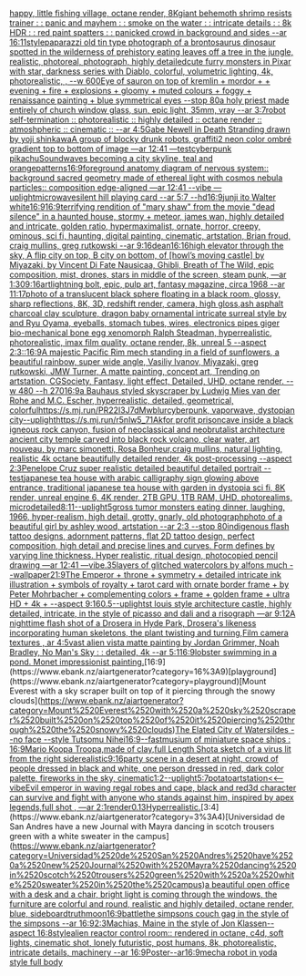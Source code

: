 [happy, little fishing village, octane render, 8K](https://www.ebank.nz/aiartgenerator?category=happy%2C%2520little%2520fishing%2520village%2C%2520octane%2520render%2C%25208K)[giant behemoth shrimp resists trainer : : panic and mayhem : : smoke on the water : : intricate details : : 8k HDR : : red paint spatters : : panicked crowd in background and sides --ar 16:11](https://www.ebank.nz/aiartgenerator?category=giant%2520behemoth%2520shrimp%2520resists%2520trainer%2520%3A%2520%3A%2520panic%2520and%2520mayhem%2520%3A%2520%3A%2520smoke%2520on%2520the%2520water%2520%3A%2520%3A%2520intricate%2520details%2520%3A%2520%3A%25208k%2520HDR%2520%3A%2520%3A%2520red%2520paint%2520spatters%2520%3A%2520%3A%2520panicked%2520crowd%2520in%2520background%2520and%2520sides%2520--ar%252016%3A11)[style](https://www.ebank.nz/aiartgenerator?category=style)[paparazzi old tin type photograph of a brontosaurus dinosaur spotted in the wilderness of prehistory eating leaves off a tree in the jungle, realistic, photoreal, photograph, highly detailed](https://www.ebank.nz/aiartgenerator?category=paparazzi%2520old%2520tin%2520type%2520photograph%2520of%2520a%2520brontosaurus%2520dinosaur%2520spotted%2520in%2520the%2520wilderness%2520of%2520prehistory%2520eating%2520leaves%2520off%2520a%2520tree%2520in%2520the%2520jungle%2C%2520realistic%2C%2520photoreal%2C%2520photograph%2C%2520highly%2520detailed)[cute furry monsters in Pixar with star, darkness series with Diablo, colorful, volumetric lighting, 4k, photorealistic, , --w 600](https://www.ebank.nz/aiartgenerator?category=cute%2520furry%2520monsters%2520in%2520Pixar%2520with%2520star%2C%2520darkness%2520series%2520with%2520Diablo%2C%2520colorful%2C%2520volumetric%2520lighting%2C%25204k%2C%2520photorealistic%2C%2520%2C%2520--w%2520600)[Eye of sauron on top of kremlin + mordor +  + evening + fire + explosions + gloomy + muted colours + foggy + renaissance painting + blue symmetrical eyes --stop 80](https://www.ebank.nz/aiartgenerator?category=Eye%2520of%2520sauron%2520on%2520top%2520of%2520kremlin%2520%2B%2520mordor%2520%2B%2520%2520%2B%2520evening%2520%2B%2520fire%2520%2B%2520explosions%2520%2B%2520gloomy%2520%2B%2520muted%2520colours%2520%2B%2520foggy%2520%2B%2520renaissance%2520painting%2520%2B%2520blue%2520symmetrical%2520eyes%2520--stop%252080)[a holy priest made entirely of church window glass, sun, epic light, 35mm, vray --ar 3:7](https://www.ebank.nz/aiartgenerator?category=a%2520holy%2520priest%2520made%2520entirely%2520of%2520church%2520window%2520glass%2C%2520sun%2C%2520epic%2520light%2C%252035mm%2C%2520vray%2520--ar%25203%3A7)[robot self-termination :: photorealistic :: highly detailed :: octane render :: atmoshpheric :: cinematic :: --ar 4:5](https://www.ebank.nz/aiartgenerator?category=robot%2520self-termination%2520%3A%3A%2520photorealistic%2520%3A%3A%2520highly%2520detailed%2520%3A%3A%2520octane%2520render%2520%3A%3A%2520atmoshpheric%2520%3A%3A%2520cinematic%2520%3A%3A%2520--ar%25204%3A5)[Gabe Newell in Death Stranding drawn by yoji shinkawa](https://www.ebank.nz/aiartgenerator?category=Gabe%2520Newell%2520in%2520Death%2520Stranding%2520drawn%2520by%2520yoji%2520shinkawa)[A group of blocky drunk robots, graffiti](https://www.ebank.nz/aiartgenerator?category=A%2520group%2520of%2520blocky%2520drunk%2520robots%2C%2520graffiti)[2 neon color ombré gradient top to bottom of image —ar 12:41 —test](https://www.ebank.nz/aiartgenerator?category=2%2520neon%2520color%2520ombr%C3%A9%2520gradient%2520top%2520to%2520bottom%2520of%2520image%2520%E2%80%94ar%252012%3A41%2520%E2%80%94test)[cyberpunk pikachu](https://www.ebank.nz/aiartgenerator?category=cyberpunk%2520pikachu)[Soundwaves becoming a city skyline, teal and orange](https://www.ebank.nz/aiartgenerator?category=Soundwaves%2520becoming%2520a%2520city%2520skyline%2C%2520teal%2520and%2520orange)[patterns](https://www.ebank.nz/aiartgenerator?category=patterns)[16:9](https://www.ebank.nz/aiartgenerator?category=16%3A9)[foreground anatomy diagram of nervous system:: background sacred geometry made of ethereal light with cosmos nebula particles:: composition edge-aligned —ar 12:41 --vibe —uplight](https://www.ebank.nz/aiartgenerator?category=foreground%2520anatomy%2520diagram%2520of%2520nervous%2520system%3A%3A%2520background%2520sacred%2520geometry%2520made%2520of%2520ethereal%2520light%2520with%2520cosmos%2520nebula%2520particles%3A%3A%2520composition%2520edge-aligned%2520%E2%80%94ar%252012%3A41%2520--vibe%2520%E2%80%94uplight)[microwave](https://www.ebank.nz/aiartgenerator?category=microwave)[silent hill playing card --ar 5:7 --hd](https://www.ebank.nz/aiartgenerator?category=silent%2520hill%2520playing%2520card%2520--ar%25205%3A7%2520--hd)[16:9](https://www.ebank.nz/aiartgenerator?category=16%3A9)[junji ito Walter white](https://www.ebank.nz/aiartgenerator?category=junji%2520ito%2520Walter%2520white)[16:9](https://www.ebank.nz/aiartgenerator?category=16%3A9)[16:9](https://www.ebank.nz/aiartgenerator?category=16%3A9)[terrifying rendition of "mary shaw" from the movie "dead silence" in a haunted house, stormy + meteor, james wan, highly detailed and intricate, golden ratio, hypermaximalist, ornate, horror, creepy, ominous, sci fi, haunting, digital painting, cinematic, artstation, Brian froud, craig mullins, greg rutkowski --ar 9:16](https://www.ebank.nz/aiartgenerator?category=terrifying%2520rendition%2520of%2520%22mary%2520shaw%22%2520from%2520the%2520movie%2520%22dead%2520silence%22%2520in%2520a%2520haunted%2520house%2C%2520stormy%2520%2B%2520meteor%2C%2520james%2520wan%2C%2520highly%2520detailed%2520and%2520intricate%2C%2520golden%2520ratio%2C%2520hypermaximalist%2C%2520ornate%2C%2520horror%2C%2520creepy%2C%2520ominous%2C%2520sci%2520fi%2C%2520haunting%2C%2520digital%2520painting%2C%2520cinematic%2C%2520artstation%2C%2520Brian%2520froud%2C%2520craig%2520mullins%2C%2520greg%2520rutkowski%2520--ar%25209%3A16)[dean](https://www.ebank.nz/aiartgenerator?category=dean)[16:16](https://www.ebank.nz/aiartgenerator?category=16%3A16)[high elevator through the sky, A flip city on top, B city on bottom, of [howl’s moving castle] by Miyazaki, by Vincent Di Fate Nausicaa, Ghibli, Breath of The Wild, epic composition, mist, drones, stars in middle of the screen, steam punk, —ar 1:30](https://www.ebank.nz/aiartgenerator?category=high%2520elevator%2520through%2520the%2520sky%2C%2520A%2520flip%2520city%2520on%2520top%2C%2520B%2520city%2520on%2520bottom%2C%2520of%2520%5Bhowl%E2%80%99s%2520moving%2520castle%5D%2520by%2520Miyazaki%2C%2520by%2520Vincent%2520Di%2520Fate%2520Nausicaa%2C%2520Ghibli%2C%2520Breath%2520of%2520The%2520Wild%2C%2520epic%2520composition%2C%2520mist%2C%2520drones%2C%2520stars%2520in%2520middle%2520of%2520the%2520screen%2C%2520steam%2520punk%2C%2520%E2%80%94ar%25201%3A30)[9:16](https://www.ebank.nz/aiartgenerator?category=9%3A16)[art](https://www.ebank.nz/aiartgenerator?category=art)[lightning bolt, epic, pulp art, fantasy magazine, circa 1968 --ar 11:17](https://www.ebank.nz/aiartgenerator?category=lightning%2520bolt%2C%2520epic%2C%2520pulp%2520art%2C%2520fantasy%2520magazine%2C%2520circa%25201968%2520--ar%252011%3A17)[photo of a translucent black sphere floating in a black room, glossy, sharp reflections, 8K, 3D, redshift render, camera, high gloss,](https://www.ebank.nz/aiartgenerator?category=photo%2520of%2520a%2520translucent%2520black%2520sphere%2520floating%2520in%2520a%2520black%2520room%2C%2520glossy%2C%2520sharp%2520reflections%2C%25208K%2C%25203D%2C%2520redshift%2520render%2C%2520camera%2C%2520high%2520gloss%2C)[ash asphalt charcoal clay sculpture, dragon baby ornamental intricate surreal style by and Ryu Oyama, eyeballs, stomach tubes, wires, electronics pipes giger bio-mechanical bone egg xenomorph Ralph Steadman, hyperrealistic, photorealistic, imax film quality, octane render, 8k, unreal 5 --aspect 2:3](https://www.ebank.nz/aiartgenerator?category=ash%2520asphalt%2520charcoal%2520clay%2520sculpture%2C%2520dragon%2520baby%2520ornamental%2520intricate%2520surreal%2520style%2520by%2520and%2520Ryu%2520Oyama%2C%2520eyeballs%2C%2520stomach%2520tubes%2C%2520wires%2C%2520electronics%2520pipes%2520giger%2520bio-mechanical%2520bone%2520egg%2520xenomorph%2520Ralph%2520Steadman%2C%2520hyperrealistic%2C%2520photorealistic%2C%2520imax%2520film%2520quality%2C%2520octane%2520render%2C%25208k%2C%2520unreal%25205%2520--aspect%25202%3A3)[::](https://www.ebank.nz/aiartgenerator?category=%3A%3A)[16:9](https://www.ebank.nz/aiartgenerator?category=16%3A9)[A majestic Pacific Rim mech standing in a field of sunflowers, a beautiful rainbow, super wide angle, Vasiliy Ivanov, Miyazaki, greg rutkowski, JMW Turner, A matte painting, concept art, Trending on artstation, CGSociety, Fantasy, light effect, Detailed, UHD, octane render. --w 480 --h 270](https://www.ebank.nz/aiartgenerator?category=A%2520majestic%2520Pacific%2520Rim%2520mech%2520standing%2520in%2520a%2520field%2520of%2520sunflowers%2C%2520a%2520beautiful%2520rainbow%2C%2520super%2520wide%2520angle%2C%2520Vasiliy%2520Ivanov%2C%2520Miyazaki%2C%2520greg%2520rutkowski%2C%2520JMW%2520Turner%2C%2520A%2520matte%2520painting%2C%2520concept%2520art%2C%2520Trending%2520on%2520artstation%2C%2520CGSociety%2C%2520Fantasy%2C%2520light%2520effect%2C%2520Detailed%2C%2520UHD%2C%2520octane%2520render.%2520--w%2520480%2520--h%2520270)[16:9](https://www.ebank.nz/aiartgenerator?category=16%3A9)[a Bauhaus styled skyscraper by Ludwig Mies van der Rohe and M.C. Escher, hyperrealistic, detailed, geometrical, colorful](https://www.ebank.nz/aiartgenerator?category=a%2520Bauhaus%2520styled%2520skyscraper%2520by%2520Ludwig%2520Mies%2520van%2520der%2520Rohe%2520and%2520M.C.%2520Escher%2C%2520hyperrealistic%2C%2520detailed%2C%2520geometrical%2C%2520colorful)[<https://s.mj.run/PR22I3J7dMw>](https://www.ebank.nz/aiartgenerator?category=%3Chttps%3A//s.mj.run/PR22I3J7dMw%3E)[blur](https://www.ebank.nz/aiartgenerator?category=blur)[cyberpunk, vaporwave, dystopian city](https://www.ebank.nz/aiartgenerator?category=cyberpunk%2C%2520vaporwave%2C%2520dystopian%2520city)[--uplight](https://www.ebank.nz/aiartgenerator?category=--uplight)[<https://s.mj.run/r5nlw5_71Ak>](https://www.ebank.nz/aiartgenerator?category=%3Chttps%3A//s.mj.run/r5nlw5_71Ak%3E)[for profit prison](https://www.ebank.nz/aiartgenerator?category=for%2520profit%2520prison)[cave inside a black igneous rock canyon, fusion of neoclassical and neobrutalist architecture ancient city temple carved into black rock volcano, clear water, art nouveau, by marc simonetti, Rosa Bonheur,craig mullins, natural lighting, realistic 4k octane beautifully detailed render, 4k post-processing --aspect 2:3](https://www.ebank.nz/aiartgenerator?category=cave%2520inside%2520a%2520black%2520igneous%2520rock%2520canyon%2C%2520fusion%2520of%2520neoclassical%2520and%2520neobrutalist%2520architecture%2520ancient%2520city%2520temple%2520carved%2520into%2520black%2520rock%2520volcano%2C%2520clear%2520water%2C%2520art%2520nouveau%2C%2520by%2520marc%2520simonetti%2C%2520Rosa%2520Bonheur%2Ccraig%2520mullins%2C%2520natural%2520lighting%2C%2520realistic%25204k%2520octane%2520beautifully%2520detailed%2520render%2C%25204k%2520post-processing%2520--aspect%25202%3A3)[Penelope Cruz super realistic detailed beautiful detailed portrait --test](https://www.ebank.nz/aiartgenerator?category=Penelope%2520Cruz%2520super%2520realistic%2520detailed%2520beautiful%2520detailed%2520portrait%2520--test)[japanese tea house with arabic calligraphy sign glowing above entrance, traditional japanese tea house with garden in dystopia sci fi, 8K render, unreal engine 6, 4K render, 2TB GPU, 1TB RAM, UHD, photorealims, microdetailed](https://www.ebank.nz/aiartgenerator?category=japanese%2520tea%2520house%2520with%2520arabic%2520calligraphy%2520sign%2520glowing%2520above%2520entrance%2C%2520traditional%2520japanese%2520tea%2520house%2520with%2520garden%2520in%2520dystopia%2520sci%2520fi%2C%25208K%2520render%2C%2520unreal%2520engine%25206%2C%25204K%2520render%2C%25202TB%2520GPU%2C%25201TB%2520RAM%2C%2520UHD%2C%2520photorealims%2C%2520microdetailed)[8:11](https://www.ebank.nz/aiartgenerator?category=8%3A11)[--uplight](https://www.ebank.nz/aiartgenerator?category=--uplight)[5](https://www.ebank.nz/aiartgenerator?category=5)[gross tumor monsters eating dinner, laughing, 1966, hyper-realism, high detail, grotty, gnarly, old photograph](https://www.ebank.nz/aiartgenerator?category=gross%2520tumor%2520monsters%2520eating%2520dinner%2C%2520laughing%2C%25201966%2C%2520hyper-realism%2C%2520high%2520detail%2C%2520grotty%2C%2520gnarly%2C%2520old%2520photograph)[photo of a beautiful girl by ashley wood, artstation --ar 2:3 --stop 80](https://www.ebank.nz/aiartgenerator?category=photo%2520of%2520a%2520beautiful%2520girl%2520by%2520ashley%2520wood%2C%2520artstation%2520--ar%25202%3A3%2520--stop%252080)[indigenous flash tattoo designs, adornment patterns, flat 2D tattoo design, perfect composition, high detail and precise lines and curves. Form defines by varying line thickness. Hyper realistic, ritual design, photocopied pencil drawing —ar 12:41 —vibe](https://www.ebank.nz/aiartgenerator?category=indigenous%2520flash%2520tattoo%2520designs%2C%2520adornment%2520patterns%2C%2520flat%25202D%2520tattoo%2520design%2C%2520perfect%2520composition%2C%2520high%2520detail%2520and%2520precise%2520lines%2520and%2520curves.%2520Form%2520defines%2520by%2520varying%2520line%2520thickness.%2520Hyper%2520realistic%2C%2520ritual%2520design%2C%2520photocopied%2520pencil%2520drawing%2520%E2%80%94ar%252012%3A41%2520%E2%80%94vibe)[.35](https://www.ebank.nz/aiartgenerator?category=.35)[layers of glitched watercolors by alfons much --wallpaper](https://www.ebank.nz/aiartgenerator?category=layers%2520of%2520glitched%2520watercolors%2520by%2520alfons%2520much%2520--wallpaper)[21:9](https://www.ebank.nz/aiartgenerator?category=21%3A9)[The Emperor + throne + symmetry + detailed intricate ink illustration + symbols of royalty + tarot card with ornate border frame + by Peter Mohrbacher + complementing colors + frame + golden frame + ultra HD + 4k + --aspect 9:16](https://www.ebank.nz/aiartgenerator?category=The%2520Emperor%2520%2B%2520throne%2520%2B%2520symmetry%2520%2B%2520detailed%2520intricate%2520ink%2520illustration%2520%2B%2520symbols%2520of%2520royalty%2520%2B%2520tarot%2520card%2520with%2520ornate%2520border%2520frame%2520%2B%2520by%2520Peter%2520Mohrbacher%2520%2B%2520complementing%2520colors%2520%2B%2520frame%2520%2B%2520golden%2520frame%2520%2B%2520ultra%2520HD%2520%2B%25204k%2520%2B%2520--aspect%25209%3A16)[0.5](https://www.ebank.nz/aiartgenerator?category=0.5)[--uplight](https://www.ebank.nz/aiartgenerator?category=--uplight)[st louis style architecture castle, highly detailed, intricate, in the style of picasso and dali and a risograph —ar 9:12](https://www.ebank.nz/aiartgenerator?category=st%2520louis%2520style%2520architecture%2520castle%2C%2520highly%2520detailed%2C%2520intricate%2C%2520in%2520the%2520style%2520of%2520picasso%2520and%2520dali%2520and%2520a%2520risograph%2520%E2%80%94ar%25209%3A12)[A nighttime flash shot of a Drosera in Hyde Park, Drosera's likeness incorporating human skeletons, the plant twisting and turning,Film camera textures , ar 4:5](https://www.ebank.nz/aiartgenerator?category=A%2520nighttime%2520flash%2520shot%2520of%2520a%2520Drosera%2520in%2520Hyde%2520Park%2C%2520Drosera%27s%2520likeness%2520incorporating%2520human%2520skeletons%2C%2520the%2520plant%2520twisting%2520and%2520turning%2CFilm%2520camera%2520textures%2520%2C%2520ar%25204%3A5)[vast alien vista matte painting by Jordan Grimmer, Noah Bradley, No Man's Sky : : detailed, 4k --ar 5:1](https://www.ebank.nz/aiartgenerator?category=vast%2520alien%2520vista%2520matte%2520painting%2520by%2520Jordan%2520Grimmer%2C%2520Noah%2520Bradley%2C%2520No%2520Man%27s%2520Sky%2520%3A%2520%3A%2520detailed%2C%25204k%2520--ar%25205%3A1)[16:9](https://www.ebank.nz/aiartgenerator?category=16%3A9)[lobster swimming in a pond. Monet impressionist painting.](https://www.ebank.nz/aiartgenerator?category=lobster%2520swimming%2520in%2520a%2520pond.%2520Monet%2520impressionist%2520painting.)[16:9](https://www.ebank.nz/aiartgenerator?category=16%3A9)[playground](https://www.ebank.nz/aiartgenerator?category=playground)[Mount Everest with a sky scraper built on top of it piercing through the snowy clouds](https://www.ebank.nz/aiartgenerator?category=Mount%2520Everest%2520with%2520a%2520sky%2520scraper%2520built%2520on%2520top%2520of%2520it%2520piercing%2520through%2520the%2520snowy%2520clouds)[The Elated City of Watersildes --no face --style Tutsomu Nihei](https://www.ebank.nz/aiartgenerator?category=The%2520Elated%2520City%2520of%2520Watersildes%2520--no%2520face%2520--style%2520Tutsomu%2520Nihei)[16:9](https://www.ebank.nz/aiartgenerator?category=16%3A9)[--fast](https://www.ebank.nz/aiartgenerator?category=--fast)[musium of miniature space ships : 16:9](https://www.ebank.nz/aiartgenerator?category=musium%2520of%2520miniature%2520space%2520ships%2520%3A%252016%3A9)[Mario Koopa Troopa,made of clay,full Length Shot](https://www.ebank.nz/aiartgenerator?category=Mario%2520Koopa%2520Troopa%2Cmade%2520of%2520clay%2Cfull%2520Length%2520Shot)[a sketch of a virus lit from the right side](https://www.ebank.nz/aiartgenerator?category=a%2520sketch%2520of%2520a%2520virus%2520lit%2520from%2520the%2520right%2520side)[realistic](https://www.ebank.nz/aiartgenerator?category=realistic)[9:16](https://www.ebank.nz/aiartgenerator?category=9%3A16)[party scene in a desert at night, crowd of people dressed in black and white, one person dressed in red, dark color palette, fireworks in the sky, cinematic](https://www.ebank.nz/aiartgenerator?category=party%2520scene%2520in%2520a%2520desert%2520at%2520night%2C%2520crowd%2520of%2520people%2520dressed%2520in%2520black%2520and%2520white%2C%2520one%2520person%2520dressed%2520in%2520red%2C%2520dark%2520color%2520palette%2C%2520fireworks%2520in%2520the%2520sky%2C%2520cinematic)[1:2](https://www.ebank.nz/aiartgenerator?category=1%3A2)[--uplight](https://www.ebank.nz/aiartgenerator?category=--uplight)[5:7](https://www.ebank.nz/aiartgenerator?category=5%3A7)[potato](https://www.ebank.nz/aiartgenerator?category=potato)[artstation](https://www.ebank.nz/aiartgenerator?category=artstation)[<<—vibe](https://www.ebank.nz/aiartgenerator?category=%3C%3C%E2%80%94vibe)[Evil emperor in waving regal robes and cape, black and red](https://www.ebank.nz/aiartgenerator?category=Evil%2520emperor%2520in%2520waving%2520regal%2520robes%2520and%2520cape%2C%2520black%2520and%2520red)[3d character can survive and fight with anyone who stands against him, inspired by apex legends,full shot , —ar 2:1](https://www.ebank.nz/aiartgenerator?category=3d%2520character%2520can%2520survive%2520and%2520fight%2520with%2520anyone%2520who%2520stands%2520against%2520him%2C%2520inspired%2520by%2520apex%2520legends%2Cfull%2520shot%2520%2C%2520%E2%80%94ar%25202%3A1)[render](https://www.ebank.nz/aiartgenerator?category=render)[0.13](https://www.ebank.nz/aiartgenerator?category=0.13)[Hyperrealistic.](https://www.ebank.nz/aiartgenerator?category=Hyperrealistic.)[3:4](https://www.ebank.nz/aiartgenerator?category=3%3A4)[Universidad de San Andres have a new Journal with Mayra dancing in scotch trousers green with a white sweater in the campus](https://www.ebank.nz/aiartgenerator?category=Universidad%2520de%2520San%2520Andres%2520have%2520a%2520new%2520Journal%2520with%2520Mayra%2520dancing%2520in%2520scotch%2520trousers%2520green%2520with%2520a%2520white%2520sweater%2520in%2520the%2520campus)[](https://www.ebank.nz/aiartgenerator?category=)[a beautiful open office with a desk and a chair, bright light is coming through the windows, the furniture are colorful and round, realistic and highly detailed, octane render, blue, sideboard](https://www.ebank.nz/aiartgenerator?category=a%2520beautiful%2520open%2520office%2520with%2520a%2520desk%2520and%2520a%2520chair%2C%2520bright%2520light%2520is%2520coming%2520through%2520the%2520windows%2C%2520the%2520furniture%2520are%2520colorful%2520and%2520round%2C%2520realistic%2520and%2520highly%2520detailed%2C%2520octane%2520render%2C%2520blue%2C%2520sideboard)[truth](https://www.ebank.nz/aiartgenerator?category=truth)[moon](https://www.ebank.nz/aiartgenerator?category=moon)[16:9](https://www.ebank.nz/aiartgenerator?category=16%3A9)[battle](https://www.ebank.nz/aiartgenerator?category=battle)[the simpsons couch gag in the style of the simpsons --ar 16:9](https://www.ebank.nz/aiartgenerator?category=the%2520simpsons%2520couch%2520gag%2520in%2520the%2520style%2520of%2520the%2520simpsons%2520--ar%252016%3A9)[2:3](https://www.ebank.nz/aiartgenerator?category=2%3A3)[Machias, Maine in the style of Jon Klassen--aspect 16:8](https://www.ebank.nz/aiartgenerator?category=Machias%2C%2520Maine%2520in%2520the%2520style%2520of%2520Jon%2520Klassen--aspect%252016%3A8)[style](https://www.ebank.nz/aiartgenerator?category=style)[alien reactor control room:: rendered in octane, c4d, soft lights, cinematic shot, lonely futuristic, post humans, 8k, photorealistic, intricate details, machinery --ar 16:9](https://www.ebank.nz/aiartgenerator?category=alien%2520reactor%2520control%2520room%3A%3A%2520rendered%2520in%2520octane%2C%2520c4d%2C%2520soft%2520lights%2C%2520cinematic%2520shot%2C%2520lonely%2520futuristic%2C%2520post%2520humans%2C%25208k%2C%2520photorealistic%2C%2520intricate%2520details%2C%2520machinery%2520--ar%252016%3A9)[Poster--ar16:9](https://www.ebank.nz/aiartgenerator?category=Poster--ar16%3A9)[mecha robot in yoda style full body](https://www.ebank.nz/aiartgenerator?category=mecha%2520robot%2520in%2520yoda%2520style%2520full%2520body)